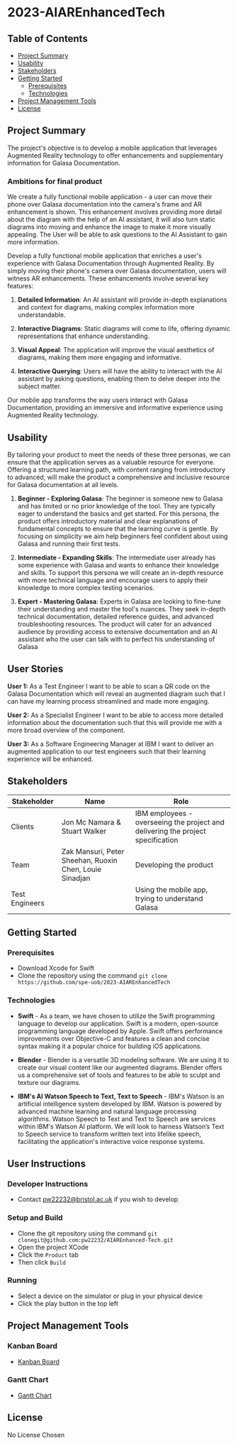 # 2023-AIAREnhancedTech<!-- omit from toc -->

## Table of Contents<!-- omit from toc -->

- [Project Summary](#project-summary)
- [Usability](#usability)
- [Stakeholders](#stakeholders)
- [Getting Started](#getting-started)
  - [Prerequisites](#prerequisites)
  - [Technologies](#technologies)
- [Project Management Tools](#project-management-tools)
- [License](#license)

## Project Summary

The project's objective is to develop a mobile application that leverages Augmented Reality technology to offer enhancements and supplementary information for Galasa Documentation.

### Ambitions for final product<!-- omit from toc -->

We create a fully functional mobile application - a user can move their phone over Galasa documentation into the camera's frame and AR enhancement is shown. This enhancement involves providing more detail about the diagram with the help of an AI assistant, it will also turn static diagrams into moving and enhance the image to make it more visually appealing. The User will be able to ask questions to the AI Assistant to gain more information.

Develop a fully functional mobile application that enriches a user's experience with Galasa Documentation through Augmented Reality. By simply moving their phone's camera over Galasa documentation, users will witness AR enhancements. These enhancements involve several key features:

1. **Detailed Information**: An AI assistant will provide in-depth explanations and context for diagrams, making complex information more understandable.

2. **Interactive Diagrams**: Static diagrams will come to life, offering dynamic representations that enhance understanding.

3. **Visual Appeal**: The application will improve the visual aesthetics of diagrams, making them more engaging and informative.

4. **Interactive Querying**: Users will have the ability to interact with the AI assistant by asking questions, enabling them to delve deeper into the subject matter.

Our mobile app transforms the way users interact with Galasa Documentation, providing an immersive and informative experience using Augmented Reality technology.

## Usability

By tailoring your product to meet the needs of these three personas, we can ensure that the application serves as a valuable resource for everyone. Offering a structured learning path, with content ranging from introductory to advanced, will make the product a comprehensive and inclusive resource for Galasa documentation at all levels.

1. **Beginner - Exploring Galasa**: The beginner is someone new to Galasa and has limited or no prior knowledge of the tool. They are typically eager to understand the basics and get started. For this persona, the product offers introductory material and clear explanations of fundamental concepts to ensure that the learning curve is gentle. By focusing on simplicity we aim help beginners feel confident about using Galasa and running their first tests.

2. **Intermediate - Expanding Skills**: The intermediate user already has some experience with Galasa and wants to enhance their knowledge and skills. To support this persona we will create an in-depth resource with more technical language and encourage users to apply their knowledge to more complex testing scenarios.

3. **Expert - Mastering Galasa**: Experts in Galasa are looking to fine-tune their understanding and master the tool's nuances. They seek in-depth technical documentation, detailed reference guides, and advanced troubleshooting resources. The product will cater for an advanced audience by providing access to extensive documentation and an AI assistant who the user can talk with to perfect his understanding of Galasa

## User Stories

**User 1:** As a Test Engineer I want to be able to scan a QR code on the Galasa Documentation which will reveal an augmented diagram such that I can have my learning process streamlined and made more engaging.

**User 2:** As a Specialist Engineer I want to be able to access more detailed information about the documentation such that this will provide me with a more broad overview of the component.

**User 3:** As a Software Engineering Manager at IBM I want to deliver an augmented application to our test engineers such that their learning experience will be enhanced.


## Stakeholders

| Stakeholder | Name | Role |
|-|-|-|
|Clients| Jon Mc Namara & Stuart Walker | IBM employees - overseeing the project and delivering the project specification|
| Team | Zak Mansuri, Peter Sheehan, Ruoxin Chen, Louie Sinadjan | Developing the product |
| Test Engineers | | Using the mobile app, trying to understand Galasa |

## Getting Started

### Prerequisites

- Download Xcode for Swift
- Clone the repository using the command `git clone https://github.com/spe-uob/2023-AIAREnhancedTech`

### Technologies

- **Swift**  -  As a team, we have chosen to utilize the Swift programming language to develop our application. Swift is a modern, open-source programming language developed by Apple. Swift offers performance improvements over Objective-C and features a clean and concise syntax making it a popular choice for building iOS applications.

- **Blender**  -  Blender is a versatile 3D modeling software. We are using it to create our visual content like our augmented diagrams. Blender offers us a comprehensive set of tools and features to be able to sculpt and texture our diagrams.
  
- **IBM's AI Watson Speech to Text, Text to Speech**  -  IBM's Watson is an artificial intelligence system developed by IBM. Watson is powered by advanced machine learning and natural language processing algorithms. Watson Speech to Text and Text to Speech are services within IBM's Watson AI platform. We will look to harness Watson’s Text to Speech service to transform written text into lifelike speech, facilitating the application's interactive voice response systems.

## User Instructions

### Developer Instructions
  
- Contact pw22232@bristol.ac.uk if you wish to develop

### Setup and Build

- Clone the git repository using the command `git clonegit@github.com:pw22232/AIAREnhanced-Tech.git`
- Open the project XCode
- Click the `Product` tab
- Then click `Build`

### Running 

- Select a device on the simulator or plug in your physical device
- Click the play button in the top left

## Project Management Tools

### Kanban Board<!-- omit from toc -->

- [Kanban Board](https://github.com/orgs/spe-uob/projects/137/)

### Gantt Chart<!-- omit from toc -->

- [Gantt Chart](https://github.com/orgs/spe-uob/projects/137/views/4)

## License

No License Chosen
